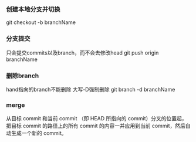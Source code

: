### 创建本地分支并切换
git checkout -b branchName
### 分支提交  
只会提交commits以及branch，而不会去修改head
git push origin branchName
### 删除branch   
hand指向的branch不能删除 大写-D强制删除
git branch -d branchName
### merge
从目标 commit 和当前 commit （即 HEAD 所指向的 commit）分叉的位置起，把目标 commit 的路径上的所有 commit 的内容一并应用到当前 commit，然后自动生成一个新的 commit。

